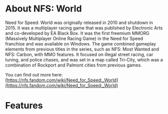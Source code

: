 # About NFS: World
Need for Speed: World was originally released in 2010 and shutdown in 2015.
It was a multiplayer racing game that was published by Electronic Arts and co-developed by EA Black Box. It was the first freemium MMORG (Massively Multiplayer Online Racing Game) in the Need for Speed franchise and was available on Windows. The game combined gameplay elements from previous titles in the series, such as NFS: Most Wanted and NFS: Carbon, with MMO features. It focused on illegal street racing, car tuning, and police chases, and was set in a map called Tri-City, which was a combination of Rockport and Palmont cities from previous games.

You can find out more here: [https://nfs.fandom.com/wiki/Need_for_Speed:_World](https://nfs.fandom.com/wiki/Need_for_Speed:_World)
# Features
